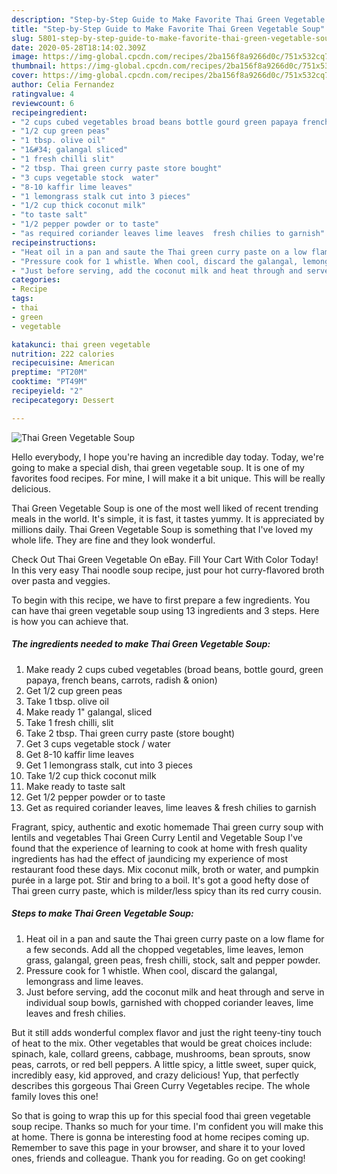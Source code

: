 ```yaml
---
description: "Step-by-Step Guide to Make Favorite Thai Green Vegetable Soup"
title: "Step-by-Step Guide to Make Favorite Thai Green Vegetable Soup"
slug: 5801-step-by-step-guide-to-make-favorite-thai-green-vegetable-soup
date: 2020-05-28T18:14:02.309Z
image: https://img-global.cpcdn.com/recipes/2ba156f8a9266d0c/751x532cq70/thai-green-vegetable-soup-recipe-main-photo.jpg
thumbnail: https://img-global.cpcdn.com/recipes/2ba156f8a9266d0c/751x532cq70/thai-green-vegetable-soup-recipe-main-photo.jpg
cover: https://img-global.cpcdn.com/recipes/2ba156f8a9266d0c/751x532cq70/thai-green-vegetable-soup-recipe-main-photo.jpg
author: Celia Fernandez
ratingvalue: 4
reviewcount: 6
recipeingredient:
- "2 cups cubed vegetables broad beans bottle gourd green papaya french beans carrots radish  onion"
- "1/2 cup green peas"
- "1 tbsp. olive oil"
- "1&#34; galangal sliced"
- "1 fresh chilli slit"
- "2 tbsp. Thai green curry paste store bought"
- "3 cups vegetable stock  water"
- "8-10 kaffir lime leaves"
- "1 lemongrass stalk cut into 3 pieces"
- "1/2 cup thick coconut milk"
- "to taste salt"
- "1/2 pepper powder or to taste"
- "as required coriander leaves lime leaves  fresh chilies to garnish"
recipeinstructions:
- "Heat oil in a pan and saute the Thai green curry paste on a low flame for a few seconds. Add all the chopped vegetables, lime leaves, lemon grass, galangal, green peas, fresh chilli, stock, salt and pepper powder."
- "Pressure cook for 1 whistle. When cool, discard the galangal, lemongrass and lime leaves."
- "Just before serving, add the coconut milk and heat through and serve in individual soup bowls, garnished with chopped coriander leaves, lime leaves and fresh chilies."
categories:
- Recipe
tags:
- thai
- green
- vegetable

katakunci: thai green vegetable 
nutrition: 222 calories
recipecuisine: American
preptime: "PT20M"
cooktime: "PT49M"
recipeyield: "2"
recipecategory: Dessert

---
```



![Thai Green Vegetable Soup](https://img-global.cpcdn.com/recipes/2ba156f8a9266d0c/751x532cq70/thai-green-vegetable-soup-recipe-main-photo.jpg)

Hello everybody, I hope you're having an incredible day today. Today, we're going to make a special dish, thai green vegetable soup. It is one of my favorites food recipes. For mine, I will make it a bit unique. This will be really delicious.

Thai Green Vegetable Soup is one of the most well liked of recent trending meals in the world. It's simple, it is fast, it tastes yummy. It is appreciated by millions daily. Thai Green Vegetable Soup is something that I've loved my whole life. They are fine and they look wonderful.

Check Out Thai Green Vegetable On eBay. Fill Your Cart With Color Today! In this very easy Thai noodle soup recipe, just pour hot curry-flavored broth over pasta and veggies.


To begin with this recipe, we have to first prepare a few ingredients. You can have thai green vegetable soup using 13 ingredients and 3 steps. Here is how you can achieve that.

<!--inarticleads1-->

##### The ingredients needed to make Thai Green Vegetable Soup:

1. Make ready 2 cups cubed vegetables (broad beans, bottle gourd, green papaya, french beans, carrots, radish &amp; onion)
1. Get 1/2 cup green peas
1. Take 1 tbsp. olive oil
1. Make ready 1&#34; galangal, sliced
1. Take 1 fresh chilli, slit
1. Take 2 tbsp. Thai green curry paste (store bought)
1. Get 3 cups vegetable stock / water
1. Get 8-10 kaffir lime leaves
1. Get 1 lemongrass stalk, cut into 3 pieces
1. Take 1/2 cup thick coconut milk
1. Make ready to taste salt
1. Get 1/2 pepper powder or to taste
1. Get as required coriander leaves, lime leaves &amp; fresh chilies to garnish


Fragrant, spicy, authentic and exotic homemade Thai green curry soup with lentils and vegetables Thai Green Curry Lentil and Vegetable Soup I&#39;ve found that the experience of learning to cook at home with fresh quality ingredients has had the effect of jaundicing my experience of most restaurant food these days. Mix coconut milk, broth or water, and pumpkin purée in a large pot. Stir and bring to a boil. It&#39;s got a good hefty dose of Thai green curry paste, which is milder/less spicy than its red curry cousin. 

<!--inarticleads2-->

##### Steps to make Thai Green Vegetable Soup:

1. Heat oil in a pan and saute the Thai green curry paste on a low flame for a few seconds. Add all the chopped vegetables, lime leaves, lemon grass, galangal, green peas, fresh chilli, stock, salt and pepper powder.
1. Pressure cook for 1 whistle. When cool, discard the galangal, lemongrass and lime leaves.
1. Just before serving, add the coconut milk and heat through and serve in individual soup bowls, garnished with chopped coriander leaves, lime leaves and fresh chilies.


But it still adds wonderful complex flavor and just the right teeny-tiny touch of heat to the mix. Other vegetables that would be great choices include: spinach, kale, collard greens, cabbage, mushrooms, bean sprouts, snow peas, carrots, or red bell peppers. A little spicy, a little sweet, super quick, incredibly easy, kid approved, and crazy delicious! Yup, that perfectly describes this gorgeous Thai Green Curry Vegetables recipe. The whole family loves this one! 

So that is going to wrap this up for this special food thai green vegetable soup recipe. Thanks so much for your time. I'm confident you will make this at home. There is gonna be interesting food at home recipes coming up. Remember to save this page in your browser, and share it to your loved ones, friends and colleague. Thank you for reading. Go on get cooking!
